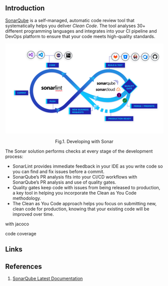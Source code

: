 ## Introduction

[SonarQube](https://www.sonarsource.com/products/sonarqube/) is a self-managed, automatic code review tool that systematically helps you deliver *Clean Code*.
The tool analyses 30+ different programming languages and integrates into your CI pipeline and DevOps platform to ensure that your code meets high-quality standards.



<div style="text-align: center;">

![Developing with Sonar](img/Sonar.png)

</div>

<p style="text-align: center;">Fig.1. Developing with Sonar</p>


The Sonar solution performs checks at every stage of the development process:

- SonarLint provides immediate feedback in your IDE as you write code so you can find and fix issues before a commit.
- SonarQube’s PR analysis fits into your CI/CD workflows with SonarQube’s PR analysis and use of quality gates.
- Quality gates keep code with issues from being released to production, a key tool in helping you incorporate the Clean as You Code methodology.
- The Clean as You Code approach helps you focus on submitting new, clean code for production, knowing that your existing code will be improved over time.


with jacoco

code coverage

## Links


## References

1. [SonarQube Latest Documentation](https://docs.sonarsource.com/sonarqube/latest/)